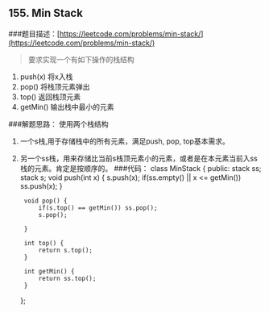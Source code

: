 ## 155. Min Stack
###题目描述：[https://leetcode.com/problems/min-stack/](https://leetcode.com/problems/min-stack/)
> 要求实现一个有如下操作的栈结构    
1. push(x) 将x入栈    
2. pop() 将栈顶元素弹出    
3. top() 返回栈顶元素    
4. getMin() 输出栈中最小的元素    

###解题思路：
使用两个栈结构    
1. 一个s栈,用于存储栈中的所有元素，满足push, pop, top基本需求。    
2. 另一个ss栈，用来存储比当前s栈顶元素小的元素，或者是在本元素当前入ss栈的元素。肯定是按顺序的。
###代码：
	class MinStack {
	public: 
	    stack <int> ss;
	    stack <int> s;
	    void push(int x) {
	        s.push(x);
	        if(ss.empty() || x <= getMin()) ss.push(x); 
	    }
	
	    void pop() {
	        if(s.top() == getMin()) ss.pop();
	        s.pop();
	        
	    }
	
	    int top() {
	        return s.top();
	    }
	
	    int getMin() {
	        return ss.top();
	    }
	};
